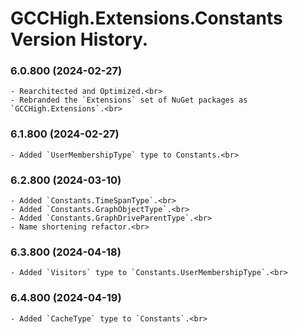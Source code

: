 ﻿# GCCHigh.Extensions.Constants Version History.

### **6.0.800 (2024-02-27)**<br>
	- Rearchitected and Optimized.<br>
	- Rebranded the `Extensions` set of NuGet packages as `GCCHigh.Extensions`.<br>

### **6.1.800 (2024-02-27)**<br>
	- Added `UserMembershipType` type to Constants.<br>

### **6.2.800 (2024-03-10)**<br>
	- Added `Constants.TimeSpanType`.<br>
	- Added `Constants.GraphObjectType`.<br>
	- Added `Constants.GraphDriveParentType`.<br>
	- Name shortening refactor.<br>

### **6.3.800 (2024-04-18)**<br>
	- Added `Visitors` type to `Constants.UserMembershipType`.<br>

### **6.4.800 (2024-04-19)**<br>
	- Added `CacheType` type to `Constants`.<br>
